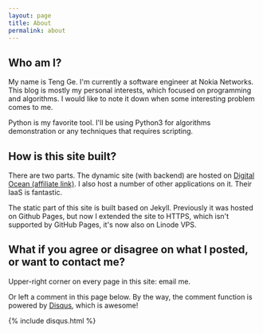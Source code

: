 ```yaml
---
layout: page
title: About
permalink: about
---
```


## Who am I?
My name is Teng Ge. I'm currently a software engineer at Nokia Networks. This blog is mostly my personal interests, which focused on programming and algorithms. I would like to note it down when some interesting problem comes to me.

Python is my favorite tool. I'll be using Python3 for algorithms demonstration or any techniques that requires scripting.

## How is this site built?
There are two parts. The dynamic site (with backend) are hosted on [Digital Ocean (affiliate link)](https://m.do.co/c/53921fec6121). I also host a number of other applications on it. Their IaaS is fantastic.

The static part of this site is built based on Jekyll. Previously it was hosted on Github Pages, but now I extended the site to HTTPS, which isn't supported by GitHub Pages, it's now also on Linode VPS. 

## What if you agree or disagree on what I posted, or want to contact me?
Upper-right corner on every page in this site: email me.

Or left a comment in this page below. By the way, the comment function is powered by [Disqus](https://disqus.com/), which is awesome!

{% include disqus.html %}
